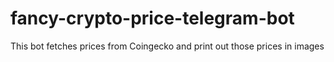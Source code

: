 # fancy-crypto-price-telegram-bot

This bot fetches prices from Coingecko and print out those prices in images
